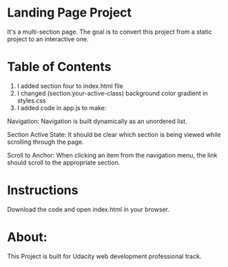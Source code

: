 # Landing Page Project

It's a multi-section page.
The goal is to convert this project from a static project to an interactive one.

# Table of Contents

1. I added section four to index.html file
2. I changed (section.your-active-class) background color gradient in styles.css
3. I added code in app.js to make:

Navigation:
Navigation is built dynamically as an unordered list.

Section Active State:
It should be clear which section is being viewed while scrolling through the page.

Scroll to Anchor:
When clicking an item from the navigation menu, the link should scroll to the appropriate section.

# Instructions

Download the code and open index.html in your browser.

# About:

This Project is built for Udacity web development professional track.
